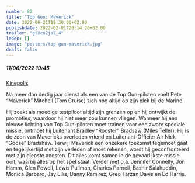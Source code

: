 ```yaml
---
number: 82
title: "Top Gun: Maverick"
date: 2022-06-21T19:30:00+02:00
publishdate: 2022-02-01T20:14:26+02:00
trailer: "giXco2jaZ_4"
leden: []
image: "posters/top-gun-maverick.jpg"
draft: false
---
```


##### 11/06/2022 19:45

[Kinepolis](https://kinepolis.be/nl/films/top-gun-maverick)

Na meer dan dertig jaar dienst als een van de Top Gun-piloten voelt Pete “Maverick” Mitchell
(Tom Cruise) zich nog altijd op zijn plek bij de Marine.
<!--more-->
Hij zoekt als moedige testpiloot altijd
zijn grenzen op en hij ontwijkt de promoties, waardoor hij niet meer zou kunnen vliegen. Wanneer
hij een nieuwe lichting van Top Gun-piloten moet trainen voor een zware speciale missie, ontmoet
hij Luitenant Bradley “Rooster” Bradsaw (Miles Teller). Hij is de zoon van Mavericks overleden
vriend en Luitenant-Officier Air Nick “Goose” Bradshaw. Terwijl Maverick een onzekere toekomst
tegemoet gaat en tegelijkertijd met zijn verleden af moet rekenen, wordt hij geconfronteerd
met zijn diepste angsten. Dit alles komt samen in de gevaarlijkste missie ooit, waarbij alles
op het spel staat. Verder met o.a. Jennifer Connelly, Jon Hamm, Glen Powell, Lewis Pullman,
Charles Parnell, Bashir Salahuddin, Monica Barbaro, Jay Ellis, Danny Ramirez, Greg Tarzan
Davis en Ed Harris.
 